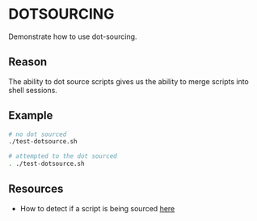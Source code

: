 # DOTSOURCING

Demonstrate how to use dot-sourcing.  

## Reason

The ability to dot source scripts gives us the ability to merge scripts into shell sessions.  

## Example

```sh
# no dot sourced
./test-dotsource.sh            
```

```sh
# attempted to the dot sourced
. ./test-dotsource.sh            
```

## Resources

* How to detect if a script is being sourced [here](https://stackoverflow.com/questions/2683279/how-to-detect-if-a-script-is-being-sourced)
